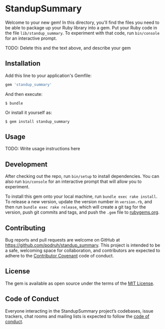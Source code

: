 # StandupSummary

Welcome to your new gem! In this directory, you'll find the files you need to be able to package up your Ruby library into a gem. Put your Ruby code in the file `lib/standup_summary`. To experiment with that code, run `bin/console` for an interactive prompt.

TODO: Delete this and the text above, and describe your gem

## Installation

Add this line to your application's Gemfile:

```ruby
gem 'standup_summary'
```

And then execute:

    $ bundle

Or install it yourself as:

    $ gem install standup_summary

## Usage

TODO: Write usage instructions here

## Development

After checking out the repo, run `bin/setup` to install dependencies. You can also run `bin/console` for an interactive prompt that will allow you to experiment.

To install this gem onto your local machine, run `bundle exec rake install`. To release a new version, update the version number in `version.rb`, and then run `bundle exec rake release`, which will create a git tag for the version, push git commits and tags, and push the `.gem` file to [rubygems.org](https://rubygems.org).

## Contributing

Bug reports and pull requests are welcome on GitHub at https://github.com/podruh/standup_summary. This project is intended to be a safe, welcoming space for collaboration, and contributors are expected to adhere to the [Contributor Covenant](http://contributor-covenant.org) code of conduct.

## License

The gem is available as open source under the terms of the [MIT License](https://opensource.org/licenses/MIT).

## Code of Conduct

Everyone interacting in the StandupSummary project’s codebases, issue trackers, chat rooms and mailing lists is expected to follow the [code of conduct](https://github.com/podruh/standup_summary/blob/master/CODE_OF_CONDUCT.md).

